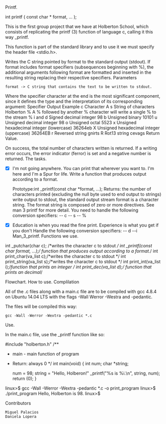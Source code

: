 Printf.

int printf ( const char * format, ... );

This is the first group project that we have at Holberton School, which consists of replicating the printf (3) function of language c, calling it this way _printf.

This function is part of the standard library and to use it we must specify the header file <stdio.h>.

Writes the C string pointed by format to the standard output (stdout). If format includes format specifiers (subsequences beginning with %), the additional arguments following format are formatted and inserted in the resulting string replacing their respective specifiers.
Parameters

    format -> C string that contains the text to be written to stdout.

Where the specifier character at the end is the most significant component, since it defines the type and the interpretation of its corresponding argument:
Specifier 	Output 	Example
c 	Character 	A
s 	String of characters 	Holberton
% 	A % followed by another % character will write a single % to the stream 	%
i and d 	Signed decimal integer 	98
b 	Unsigned binary 	10101
u 	Unsigned decimal integer 	98
o 	Unsigned octal 	5523
x 	Unsigned hexadecimal integer (lowercase) 	36264eb
X 	Unsigned hexadecimal integer (uppercase) 	36264EB
r 	Reversed string 	gnirts
R 	Rot13 string 	cevags
Return Value.

On success, the total number of characters written is returned. If a writing error occurs, the error indicator (ferror) is set and a negative number is returned.
The tasks.

-[x] I'm not going anywhere. You can print that wherever you want to. I'm here and I'm a Spur for life. Write a function that produces output according to a format.

    Prototype:int _printf(const char *format, ...);
    Returns: the number of characters printed (excluding the null byte used to end output to strings)
    write output to stdout, the standard output stream
    format is a character string. The format string is composed of zero or more directives. See man 3 printf for more detail. You need to handle the following conversion specifiers: -- c -- s -- %

-[x] Education is when you read the fine print. Experience is what you get if you don't Handle the following conversion specifiers: -- d --i
Man_3_printf.
Functions we use.

int _putchar(char c); /*writes the character c to stdout */
int _printf(const char *format, ...);/* function that produces output according to a format.*/
int print_char(va_list c);/*writes the character c to stdout */
int print_string(va_list s);/*writes the character c to stdout */
int print_int(va_list i);/*function that prints an integer */
int print_dec(va_list d);/* function that prints an decimal*/

Flowchart.
How to use.
Complilation

All of the .c files along with a main.c file are to be compiled with gcc 4.8.4 on Ubuntu 14.04 LTS with the flags -Wall Werror -Westra and -pedantic.

The files will be compiled this way:

    gcc -Wall -Werror -Wextra -pedantic *.c

Use.

In the main.c file, use the _printf function like so:

#include "holberton.h"
/**
 * main - main function of program
 * Return: always 0
 */
int main(void)
{
	int num;
	char *string;
	
	num = 98;
	string = "Hello, Holberon!"
	_printf("%s is %i.\n", string, num);
	return (0);
}

linux>$  gcc -Wall -Werror -Wextra -pedantic *.c -o print_program
linux>$  ./print_program
Hello, Holberton is 98.
linux>$

Contributors

    Miguel Palacios
    Daniela Lopera

